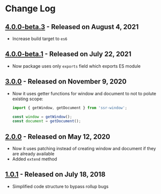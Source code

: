 # Change Log

## [4.0.0-beta.3](https://github.com/nolimits4web/ssr-window/compare/v4.0.0-beta.1...v4.0.0-beta.3) - Released on August 4, 2021

- Increase build target to `es6`

## [4.0.0-beta.1](https://github.com/nolimits4web/ssr-window/compare/v3.0.0...v4.0.0-beta.1) - Released on July 22, 2021

- Now package uses only `exports` field which exports ES module

## [3.0.0](https://github.com/nolimits4web/ssr-window/compare/v1.0.1...v2.0.0) - Released on November 9, 2020

- Now it uses getter functions for window and document to not to polute existing scope:

  ```js
  import { getWindow, getDocument } from 'ssr-window';

  const window = getWindow();
  const document = getDocument();
  ```

## [2.0.0](https://github.com/nolimits4web/ssr-window/compare/v1.0.1...v2.0.0) - Released on May 12, 2020

- Now it uses patching instead of creating window and document if they are already available
- Added `extend` method

## [1.0.1](https://github.com/nolimits4web/ssr-window/compare/v1.0.0...v1.0.1) - Released on July 18, 2018

- Simplified code structure to bypass rollup bugs
